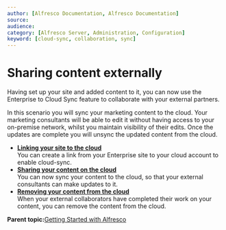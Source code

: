 ```yaml
---
author: [Alfresco Documentation, Alfresco Documentation]
source: 
audience: 
category: [Alfresco Server, Administration, Configuration]
keyword: [cloud-sync, collaboration, sync]
---
```


# Sharing content externally

Having set up your site and added content to it, you can now use the Enterprise to Cloud Sync feature to collaborate with your external partners.

In this scenario you will sync your marketing content to the cloud. Your marketing consultants will be able to edit it without having access to your on-premise network, whilst you maintain visibility of their edits. Once the updates are complete you will unsync the updated content from the cloud.

-   **[Linking your site to the cloud](../tasks/gs-sync-link.md)**  
You can create a link from your Enterprise site to your cloud account to enable cloud-sync.
-   **[Sharing your content on the cloud](../tasks/gs-sync-sync.md)**  
 You can now sync your content to the cloud, so that your external consultants can make updates to it.
-   **[Removing your content from the cloud](../tasks/gs-sync-unsync.md)**  
 When your external collaborators have completed their work on your content, you can remove the content from the cloud.

**Parent topic:**[Getting Started with Alfresco](../concepts/gs-intro.md)

